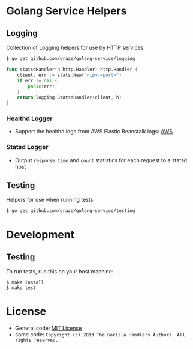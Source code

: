 # Golang Service Helpers

## Logging

Collection of Logging helpers for use by HTTP services

```bash
$ go get github.com/graze/golang-service/logging
```

```go
func statsdHandler(h http.Handler) http.Handler {
    client, err := stats.New("<ip>:<port>")
    if err != nil {
        panic(err)
    }
    return logging.StatsdHandler(client, h)
}
```

### Healthd Logger

- Support the healthd logs from AWS Elastic Beanstalk logs: [AWS](http://docs.aws.amazon.com/elasticbeanstalk/latest/dg/health-enhanced-serverlogs.html)

### Statsd Logger

- Output `response_time` and `count` statistics for each request to a statsd host

## Testing

Helpers for use when running tests

```bash
$ go get github.com/graze/golang-service/testing
```

# Development

## Testing
To run tests, run this on your host machine:

```
$ make install
$ make test
```

# License

- General code: [MIT License](LICENSE)
- some code: `Copyright (c) 2013 The Gorilla Handlers Authors. All rights reserved.`
